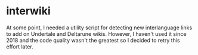 # interwiki

At some point, I needed a utility script for detecting new interlanguage links to add on Undertale and Deltarune wikis. However, I haven't used it since 2018 and the code quality wasn't the greatest so I decided to retry this effort later.
